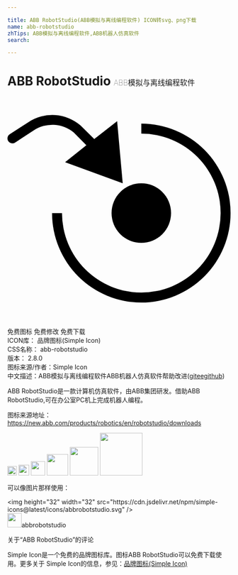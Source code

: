 ```yaml
---

title: ABB RobotStudio(ABB模拟与离线编程软件) ICON转svg、png下载
name: abb-robotstudio
zhTips: ABB模拟与离线编程软件,ABB机器人仿真软件
search: 

---
```


# ABB RobotStudio  <small style="font-size: 60%;font-weight: 100">ABB模拟与离线编程软件</small>

<div id="svg" class="svg-wrap">
<svg role="img" viewBox="0 0 24 24" xmlns="http://www.w3.org/2000/svg"><title>ABB RobotStudio icon</title><path d="M24 12.46a9.6 9.6 0 01-19.2 0h1.07a8.53 8.53 0 108.53-8.53V2.86a9.6 9.6 0 019.6 9.6zm-9.6-3.2a3.2 3.2 0 103.2 3.2 3.2 3.2 0 00-3.2-3.2zm-2 0l-.6-6.67-2.46 1.92-1.46-1.44a4.67 4.67 0 00-5.62-.37L.24 4a.54.54 0 00-.15.74.54.54 0 00.74.15l2-1.31a3.64 3.64 0 014.29.22l1.37 1.38L6.2 7z"/></svg>
</div>
<detail full-name='abb-robotstudio'></detail>

<div class="detail-page">
<p>
<span><span class="badge-success badge">免费图标</span> <span class="badge-success badge">免费修改</span>  <span class="badge-success badge">免费下载</span> </span>
<br/>
<span>
ICON库：
<span class="badge-secondary badge">品牌图标(Simple Icon)</span> 
</span>
<br/>
<span>
CSS名称：
<span class="badge-secondary badge">abb-robotstudio</span> 
</span>

<br/>
<span>
版本：
<span class="badge-secondary badge">2.8.0</span> 
</span>
<br/>
<span>图标来源/作者：<span class="badge-light badge">Simple Icon</span></span> 
<br/>
<span class="zh-detail">中文描述：<span class="badge-primary badge">ABB模拟与离线编程软件</span><span class="badge-primary badge">ABB机器人仿真软件</span><span class="help-link"><span>帮助改进</span>(<a href="https://gitee.com/liuwave/icon-helper/edit/master/json/brands/abb-robotstudio.json" target="_blank" rel="noopener noreferrer">gitee</a><a href="https://github.com/liuwave/icon-helper/edit/master/json/brands/abb-robotstudio.json" target="_blank" rel="noopener noreferrer">github</a></span>)</span><br/>
</p>
</div><div class="description description alert alert-light"><p>ABB RobotStudio是一款计算机仿真软件，由ABB集团研发。借助ABB RobotStudio,可在办公室PC机上完成机器人编程。</p><p>图标来源地址：<a href="https://new.abb.com/products/robotics/en/robotstudio/downloads" target="_blank" rel="noopener noreferrer">https://new.abb.com/products/robotics/en/robotstudio/downloads</a></p></div>
<div class="alert alert-dark">
<img height="21" width="21" src="https://cdn.jsdelivr.net/npm/simple-icons@latest/icons/abbrobotstudio.svg" />
<img height="24" width="24" src="https://cdn.jsdelivr.net/npm/simple-icons@latest/icons/abbrobotstudio.svg" />
<img height="32" width="32" src="https://cdn.jsdelivr.net/npm/simple-icons@latest/icons/abbrobotstudio.svg" />
<img height="48" width="48" src="https://cdn.jsdelivr.net/npm/simple-icons@latest/icons/abbrobotstudio.svg" />
<img height="64" width="64" src="https://cdn.jsdelivr.net/npm/simple-icons@latest/icons/abbrobotstudio.svg" />
<img height="96" width="96" src="https://cdn.jsdelivr.net/npm/simple-icons@latest/icons/abbrobotstudio.svg" />

</div>
<div>
  <p>可以像图片那样使用：    
  </p>
  <div class="alert alert-primary" style="font-size: 14px">
    &lt;img height="32" width="32" src="https://cdn.jsdelivr.net/npm/simple-icons@latest/icons/abbrobotstudio.svg" /&gt;
    <copy-btn content='<img height="32" width="32" src="https://cdn.jsdelivr.net/npm/simple-icons@latest/icons/abbrobotstudio.svg" />'></copy-btn>
  </div>
  <div class="alert alert-secondary">
    <img height="32" width="32" src="https://cdn.jsdelivr.net/npm/simple-icons@latest/icons/abbrobotstudio.svg" />abbrobotstudio
    <copy-btn content="abbrobotstudio" btn-title="复制图标名称"></copy-btn>
  </div>
</div>

<Vssue title="关于“ABB RobotStudio”的评论" >关于“ABB RobotStudio”的评论</Vssue>


<div><p>Simple Icon是一个免费的品牌图标库。图标ABB RobotStudio可以免费下载使用。更多关于  Simple Icon的信息，参见：<a target="_blank" href="https://iconhelper.cn/brands.html">品牌图标(Simple Icon)</a>
</p></div>
